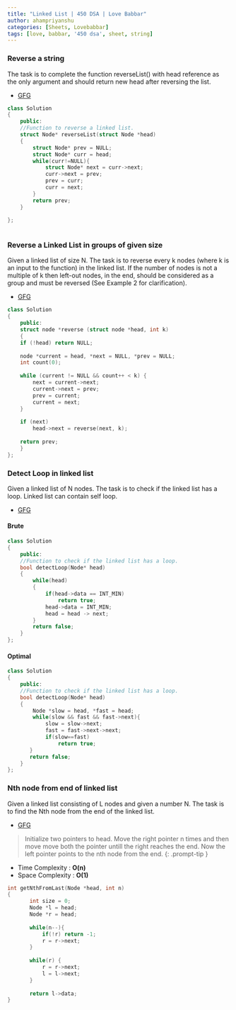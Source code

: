 ```yaml
---
title: "Linked List | 450 DSA | Love Babbar"
author: ahampriyanshu
categories: [Sheets, Lovebabbar]
tags: [love, babbar, '450 dsa', sheet, string]
---
```


### Reverse a string

The task is to complete the function reverseList() with head reference as the only argument and should return new head after reversing the list.

* [GFG](https://practice.geeksforgeeks.org/problems/reverse-a-linked-list/1/)

```cpp
class Solution
{
    public:
    //Function to reverse a linked list.
    struct Node* reverseList(struct Node *head)
    {
        struct Node* prev = NULL;
        struct Node* curr = head;
        while(curr!=NULL){
            struct Node* next = curr->next;
            curr->next = prev;
            prev = curr;
            curr = next;
        }
        return prev;
    }
    
};
    
```

### Reverse a Linked List in groups of given size

Given a linked list of size N. The task is to reverse every k nodes (where k is an input to the function) in the linked list. If the number of nodes is not a multiple of k then left-out nodes, in the end, should be considered as a group and must be reversed (See Example 2 for clarification).

* [GFG](https://practice.geeksforgeeks.org/problems/reverse-a-linked-list-in-groups-of-given-size/1)

```cpp
class Solution
{
    public:
    struct node *reverse (struct node *head, int k)
    { 
    if (!head) return NULL;
    
    node *current = head, *next = NULL, *prev = NULL;
    int count(0);
 
    while (current != NULL && count++ < k) {
        next = current->next;
        current->next = prev;
        prev = current;
        current = next;
    }
    
    if (next)
        head->next = reverse(next, k);
 
    return prev;
    }
};
```

### Detect Loop in linked list

Given a linked list of N nodes. The task is to check if the linked list has a loop. Linked list can contain self loop.

* [GFG](https://practice.geeksforgeeks.org/problems/detect-loop-in-linked-list/1)

#### Brute

```cpp
class Solution
{
    public:
    //Function to check if the linked list has a loop.
    bool detectLoop(Node* head)
    {
        while(head)
        {
            if(head->data == INT_MIN)
                return true;
            head->data = INT_MIN;
            head = head -> next;
        }
        return false;
    }
};
```

#### Optimal

```cpp
class Solution
{
    public:
    //Function to check if the linked list has a loop.
    bool detectLoop(Node* head)
    {
        Node *slow = head, *fast = head;
        while(slow && fast && fast->next){
            slow = slow->next;
            fast = fast->next->next;
            if(slow==fast)
                return true;
       }
       return false;
    }
};
```

### Nth node from end of linked list

Given a linked list consisting of L nodes and given a number N. The task is to find the Nth node from the end of the linked list.

* [GFG](https://practice.geeksforgeeks.org/problems/nth-node-from-end-of-linked-list/1)

> Initialize two pointers to head. Move the right pointer n times and then move move both the pointer untill the right reaches the end. Now the left pointer points to the nth node from the end. 
{: .prompt-tip }

* Time Complexity : **O(n)** 
* Space Complexity : **O(1)**

```cpp
int getNthFromLast(Node *head, int n)
{
       int size = 0;
       Node *l = head;
       Node *r = head;
       
       while(n--){
           if(!r) return -1;
           r = r->next;
       }
       
       while(r) {
           r = r->next;
           l = l->next;
       }
       
       return l->data;
}
```
